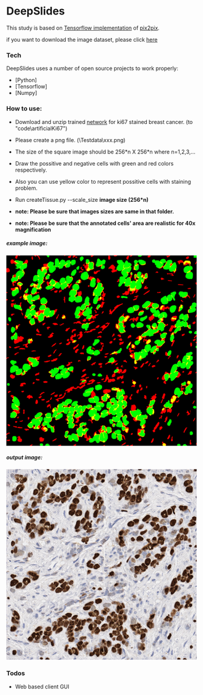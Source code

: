 # DeepSlides





This study is based on [Tensorflow implementation](https://github.com/affinelayer/pix2pix-tensorflow) of [pix2pix](https://phillipi.github.io/pix2pix/). 

if you want to download the image dataset, please click [here](https://doi.org/10.5281/zenodo.1184621)
### Tech
DeepSlides uses a number of open source projects to work properly:

* [Python] 
* [Tensorflow] 
* [Numpy] 

### How to use:
- Download and unzip trained [network](https://doi.org/10.5281/zenodo.1200915)  for ki67 stained breast cancer. (to "code\artificialKi67")
- Please create a png file. (\Testdata\xxx.png)
- The size of the square image should be 256\*n X 256\*n where n=1,2,3,...
- Draw the possitive and negative cells with green and red colors respectively.
- Also you can use yellow color to represent possitive cells with staining problem.
- Run createTissue.py --scale_size  **image size (256*n)** 

- **note: Please be sure that images sizes are same in that folder.**
- **note: Please be sure that the annotated cells' area are realistic for 40x magnification**
##### example image:

![input mask](images/input.png)

##### output image:

![input mask](images/output.png)
### Todos

 - Web based client GUI


